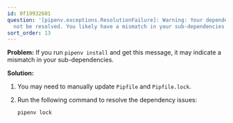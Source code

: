 ```yaml
---
id: 0f19932601
question: '[pipenv.exceptions.ResolutionFailure]: Warning: Your dependencies could
  not be resolved. You likely have a mismatch in your sub-dependencies'
sort_order: 13
---
```


**Problem:** If you run `pipenv install` and get this message, it may indicate a mismatch in your sub-dependencies.

**Solution:**

1. You may need to manually update `Pipfile` and `Pipfile.lock`.
2. Run the following command to resolve the dependency issues:

   ```bash
   pipenv lock
   ```